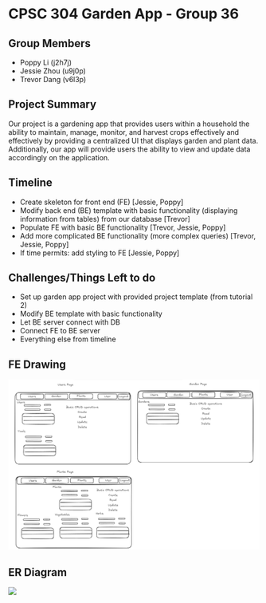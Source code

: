 # CPSC 304 Garden App - Group 36

## Group Members
- Poppy Li (j2h7j)
- Jessie Zhou (u9j0p)
- Trevor Dang (v6l3p)

## Project Summary
Our project is a gardening app that provides users within a household the ability to maintain, manage, monitor, and harvest 
crops effectively and effectively by providing a centralized UI that displays garden and plant data. Additionally, our app
will provide users the ability to view and update data accordingly on the application.

## Timeline
- Create skeleton for front end (FE) [Jessie, Poppy]
- Modify back end (BE) template with basic functionality (displaying information from tables) from our database [Trevor]
- Populate FE with basic BE functionality [Trevor, Jessie, Poppy]
- Add more complicated BE functionality (more complex queries) [Trevor, Jessie, Poppy]
- If time permits: add styling to FE [Jessie, Poppy]

## Challenges/Things Left to do
- Set up garden app project with provided project template (from tutorial 2)
- Modify BE template with basic functionality
- Let BE server connect with DB
- Connect FE to BE server
- Everything else from timeline

## FE Drawing
![](./assets/garden_app_fe_diagram.png)

## ER Diagram
![](./assets/CPSC%20304_%20Milstone%20#1%20ERD.png)
